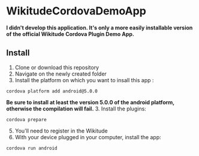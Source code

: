 # WikitudeCordovaDemoApp

**I didn't develop this application. It's only a more easily installable version of the official Wikitude Cordova Plugin Demo App.**

## Install
1. Clone or download this repository
2. Navigate on the newly created folder
2. Install the platform on which you want to insall this app :

  ```
  cordova platform add android@5.0.0
  ```
  **Be sure to install at least the version 5.0.0 of the android platform, otherwise the compilation will fail.**
3. Install the plugins:
  
  ```
  cordova prepare
  ```
5. You'll need to register in the Wikitude 
4. With your device plugged in your computer, install the app:
  
  ```
  cordova run android
  ```
